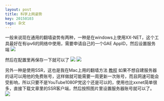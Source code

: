 ```yaml
---
layout: post
title: 科学上网姿势
key: 20150103
tags: 杂文
---
```

一般来说现在通用的翻墙姿势有两种，一种是在windows上使用XX-NET，这个工具最好在有ipv6的网络中使用，需要申请自己的一个GAE AppID，然后设置服务端
![](https://raw.githubusercontent.com/la0s/la0s.github.io/master/screenshots/20180502.1.png)

然后在配置里再保存一下就可以了
![](https://raw.githubusercontent.com/la0s/la0s.github.io/master/screenshots/20180502.2.png)
![](https://raw.githubusercontent.com/la0s/la0s.github.io/master/screenshots/20180502.3.png)

另外一种是使用SSR，这也是我在Mac上用的翻墙方法 [教程](https://github.com/Alvin9999/new-pac/wiki/ss免费账号) 如果不想自建服务器的话可以用他的免费账号，这样做就可能需要一周更新一次账号，而且网速可能会受影响，所以只要不是YouTube1080P党这个还是可以的，使用也比xxnet简单很多，直接下载文章里的SSR客户端，然后按照图片里设置服务器账号就可以了。
![](https://raw.githubusercontent.com/la0s/la0s.github.io/master/screenshots/20180502.4.png)
